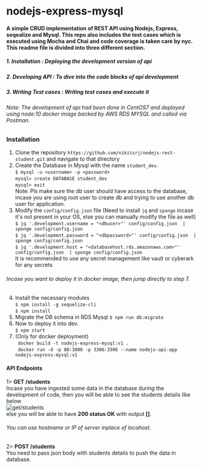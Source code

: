 # nodejs-express-mysql
#### A simple CRUD implementation of REST API using Nodejs, Express, seqealize and Mysql. This repo also includes the test cases which is executed using Mocha and Chai and code coverage is taken care by nyc. This readme file is divided into three different section.
##### 1. Installation : Deploying the development version of api
##### 2. Developing API : To dive into the code blocks of api development
##### 3. Writing Test cases : Writing test cases and execute it 
###### Note: The development of api had been done in CentOS7 and deployed using node:10 docker image backed by AWS RDS MYSQL and called via Postman. 

### Installation
1. Clone the repository ```https://github.com/nikitsrj/nodejs-rest-student.git``` and navigate to that directory
2. Create the Database in Mysql with the name  ``student_dev``.</br>
   ```$ mysql -u <username> -p <password> ``` </br>
   ```mysql> create DATABASE student_dev```</br>
   ```mysql> exit```</br>
 Note: Pls make sure the db user should have access to the database, incase you are using root user to create db and trying to use another db user for application.</br>
3. Modify the ```config/config.json``` file (Need to install ```jq``` and ```sponge``` incase it's not present in your OS, else you can manually modify the file as well) </br>
    ```$ jq '.development.username = "<dbuser>"' config/config.json  | sponge config/config.json ``` </br>
    ```$ jq '.development.password = "<dbpassword>"' config/config.json  | sponge config/config.json```</br>
    ```$ jq '.development.host = "<databasehost.rds.amazonaws.com>"' config/config.json  | sponge config/config.json```</br>
It is recommended to use any secret management like vault or cyberark for any secrets</br>
###### Incase you want to deploy it in docker image, then jump directly to step 7.
4. Install the necessary modules</br>
    ```$ npm install -g sequelize-cli```</br>
    ```$ npm install```</br>
5. Migrate the DB schema in RDS Mysql
    ```$ npm run db:migrate```</br>
6. Now to deploy it into dev.</br>
    ```$ npm start```</br>
7. (Only for docker deployment)</br>
    ``` docker build -t nodejs-express-mysql:v1 .```</br>
    ``` docker run -d -p 80:3000 -p 3306:3306 --name nodejs-api-app nodejs-express-mysql:v1```</br>
#### API Endpoints </br>
1> **GET  /students** </br>
     Incase you have ingested some data in the database during the development of code, then you will be able to see the students details like below</br>
     ![get/students](https://github.com/nikitsrj/nodejs-rest-student/blob/main/images/Screenshot_20201031_065113.png) </br>
     else you will be able to have **200 status OK** with output **[]**. 
###### You can use hostname or IP of server inplace of locahost.

2> **POST /students** </br>
     You need to pass json body with students details to push the data in database.
     
